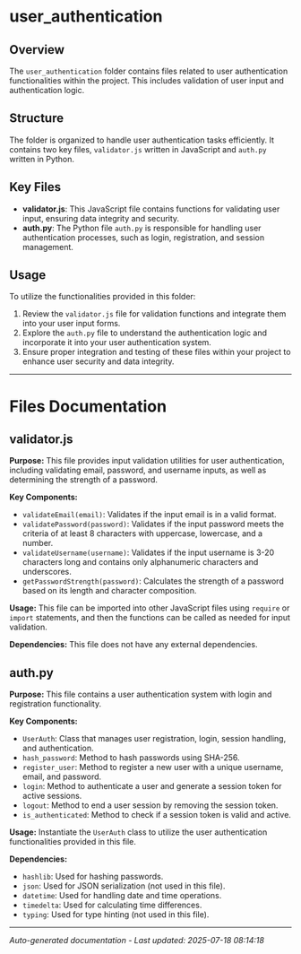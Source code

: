 # user_authentication

## Overview
The `user_authentication` folder contains files related to user authentication functionalities within the project. This includes validation of user input and authentication logic.

## Structure
The folder is organized to handle user authentication tasks efficiently. It contains two key files, `validator.js` written in JavaScript and `auth.py` written in Python.

## Key Files
- **validator.js**: This JavaScript file contains functions for validating user input, ensuring data integrity and security.
- **auth.py**: The Python file `auth.py` is responsible for handling user authentication processes, such as login, registration, and session management.

## Usage
To utilize the functionalities provided in this folder:
1. Review the `validator.js` file for validation functions and integrate them into your user input forms.
2. Explore the `auth.py` file to understand the authentication logic and incorporate it into your user authentication system.
3. Ensure proper integration and testing of these files within your project to enhance user security and data integrity.

---

# Files Documentation

## validator.js

**Purpose:** This file provides input validation utilities for user authentication, including validating email, password, and username inputs, as well as determining the strength of a password.

**Key Components:**
- `validateEmail(email)`: Validates if the input email is in a valid format.
- `validatePassword(password)`: Validates if the input password meets the criteria of at least 8 characters with uppercase, lowercase, and a number.
- `validateUsername(username)`: Validates if the input username is 3-20 characters long and contains only alphanumeric characters and underscores.
- `getPasswordStrength(password)`: Calculates the strength of a password based on its length and character composition.

**Usage:** This file can be imported into other JavaScript files using `require` or `import` statements, and then the functions can be called as needed for input validation.

**Dependencies:** This file does not have any external dependencies.

## auth.py

**Purpose:** This file contains a user authentication system with login and registration functionality.

**Key Components:**
- `UserAuth`: Class that manages user registration, login, session handling, and authentication.
- `hash_password`: Method to hash passwords using SHA-256.
- `register_user`: Method to register a new user with a unique username, email, and password.
- `login`: Method to authenticate a user and generate a session token for active sessions.
- `logout`: Method to end a user session by removing the session token.
- `is_authenticated`: Method to check if a session token is valid and active.

**Usage:** Instantiate the `UserAuth` class to utilize the user authentication functionalities provided in this file.

**Dependencies:**
- `hashlib`: Used for hashing passwords.
- `json`: Used for JSON serialization (not used in this file).
- `datetime`: Used for handling date and time operations.
- `timedelta`: Used for calculating time differences.
- `typing`: Used for type hinting (not used in this file).

---
*Auto-generated documentation - Last updated: 2025-07-18 08:14:18*
